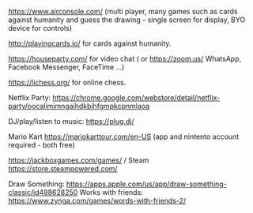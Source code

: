 
https://www.airconsole.com/ (multi player, many games such as cards against humanity and guess the drawing - single screen for display, BYO device for controls)

http://playingcards.io/ for cards against humanity.

https://houseparty.com/ for video chat ( or https://zoom.us/ WhatsApp, Facebook Messenger, FaceTime ...)

https://lichess.org/ for online chess.

Netflix Party: https://chrome.google.com/webstore/detail/netflix-party/oocalimimngaihdkbihfgmpkcpnmlaoa

DJ/play/listen to music: https://plug.dj/

Mario Kart https://mariokarttour.com/en-US (app and nintento account required - both free)

https://jackboxgames.com/games/ / Steam https://store.steampowered.com/

Draw Something: https://apps.apple.com/us/app/draw-something-classic/id488628250
Works with friends: https://www.zynga.com/games/words-with-friends-2/

